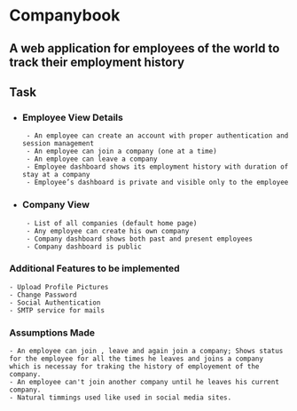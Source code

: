 # Companybook

## A web application for employees of the world to track their employment history

## Task
   - ### Employee View Details
          - An employee can create an account with proper authentication and session management
          - An employee can join a company (one at a time)
          - An employee can leave a company
          - Employee dashboard shows its employment history with duration of stay at a company
          - Employee’s dashboard is private and visible only to the employee
    
   - ### Company View
          - List of all companies (default home page)
          - Any employee can create his own company
          - Company dashboard shows both past and present employees
          - Company dashboard is public

### Additional Features to be implemented
    - Upload Profile Pictures
    - Change Password
    - Social Authentication
    - SMTP service for mails
    
### Assumptions Made
    - An employee can join , leave and again join a company; Shows status for the employee for all the times he leaves and joins a company       which is necessay for traking the history of employement of the company.
    - An employee can't join another company until he leaves his current company.
    - Natural timmings used like used in social media sites.
